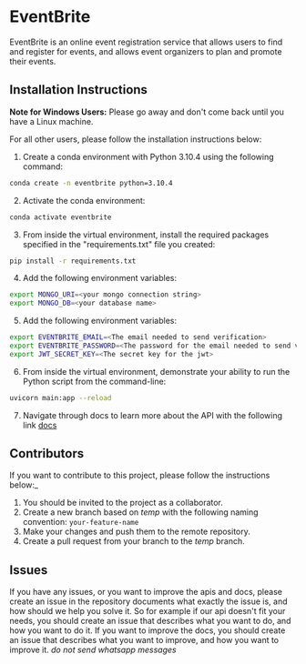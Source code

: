 # EventBrite

EventBrite is an online event registration service that allows users to find and register for events, and allows event
organizers to plan and promote their events.

## Installation Instructions

**Note for Windows Users:**
Please go away and don't come back until you have a Linux machine.

For all other users, please follow the installation instructions below:

1. Create a conda environment with Python 3.10.4 using the following command:

```bash
conda create -n eventbrite python=3.10.4
``` 

2. Activate the conda environment:

```bash
conda activate eventbrite
```

3. From inside the virtual environment, install the required packages specified in the "requirements.txt" file you
   created:

```bash
pip install -r requirements.txt
```
4. Add the following environment variables:
    
```bash
export MONGO_URI=<your mongo connection string>
export MONGO_DB=<your database name>
```
5. Add the following environment variables:
    
```bash
export EVENTBRITE_EMAIL=<The email needed to send verification>
export EVENTBRITE_PASSWORD=<The password for the email needed to send verification>
export JWT_SECRET_KEY=<The secret key for the jwt>
```
6. From inside the virtual environment, demonstrate your ability to run the Python script from the command-line:

```bash
uvicorn main:app --reload
```
7. Navigate through docs to learn more about the API with the following link [docs](http://127.0.0.1:8000/docs)



## Contributors
If you want to contribute to this project, please follow the instructions below:_
1. You should be invited to the project as a collaborator.
2. Create a new branch based on *temp* with the following naming convention: `your-feature-name`
3. Make your changes and push them to the remote repository.
4. Create a pull request from your branch to the *temp* branch.


## Issues
If you have any issues, or you want to improve the apis and docs, please create an issue in the repository documents
what exactly the issue is, and how should we help you solve it. So for example if our api doesn't fit your needs, you
should create an issue that describes what you want to do, and how you want to do it. If you want to improve the docs,
you should create an issue that describes what you want to improve, and how you want to improve it.
*do not send whatsapp messages*
